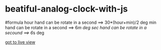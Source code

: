 # beatiful-analog-clock-with-js
#formula
hour hand can be rotate in a second ==> 30*(hour+min)/2 deg
min hand can be rotate in a second ==> 6*m deg 
sec hand can be rotate in a secound ==> 6*s deg

[got to live view](www.google.com)
